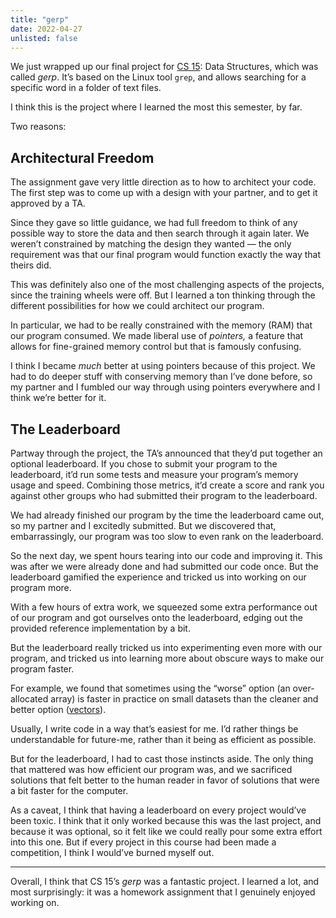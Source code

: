 ```yaml
---
title: "gerp"
date: 2022-04-27
unlisted: false
---
```


We just wrapped up our final project for [](https://benborgers.com/posts/data-structures)[CS 15](https://benborgers.com/posts/data-structures): Data Structures, which was called _gerp_. It’s based on the Linux tool `grep`, and allows searching for a specific word in a folder of text files.

I think this is the project where I learned the most this semester, by far.

Two reasons:

## Architectural Freedom

The assignment gave very little direction as to how to architect your code. The first step was to come up with a design with your partner, and to get it approved by a TA.

Since they gave so little guidance, we had full freedom to think of any possible way to store the data and then search through it again later. We weren’t constrained by matching the design they wanted — the only requirement was that our final program would function exactly the way that theirs did.

This was definitely also one of the most challenging aspects of the projects, since the training wheels were off. But I learned a ton thinking through the different possibilities for how we could architect our program.

In particular, we had to be really constrained with the memory (RAM) that our program consumed. We made liberal use of _pointers,_ a feature that allows for fine-grained memory control but that is famously confusing.

I think I became _much_ better at using pointers because of this project. We had to do deeper stuff with conserving memory than I’ve done before, so my partner and I fumbled our way through using pointers everywhere and I think we’re better for it.

## The Leaderboard

Partway through the project, the TA’s announced that they’d put together an optional leaderboard. If you chose to submit your program to the leaderboard, it’d run some tests and measure your program’s memory usage and speed. Combining those metrics, it’d create a score and rank you against other groups who had submitted their program to the leaderboard.

We had already finished our program by the time the leaderboard came out, so my partner and I excitedly submitted. But we discovered that, embarrassingly, our program was too slow to even rank on the leaderboard.

So the next day, we spent hours tearing into our code and improving it. This was after we were already done and had submitted our code once. But the leaderboard gamified the experience and tricked us into working on our program more.

With a few hours of extra work, we squeezed some extra performance out of our program and got ourselves onto the leaderboard, edging out the provided reference implementation by a bit.

But the leaderboard really tricked us into experimenting even more with our program, and tricked us into learning more about obscure ways to make our program faster.

For example, we found that sometimes using the “worse” option (an over-allocated array) is faster in practice on small datasets than the cleaner and better option ([vectors](https://www.cplusplus.com/reference/vector/vector/)).

Usually, I write code in a way that’s easiest for me. I’d rather things be understandable for future-me, rather than it being as efficient as possible.

But for the leaderboard, I had to cast those instincts aside. The only thing that mattered was how efficient our program was, and we sacrificed solutions that felt better to the human reader in favor of solutions that were a bit faster for the computer.

As a caveat, I think that having a leaderboard on every project would’ve been toxic. I think that it only worked because this was the last project, and because it was optional, so it felt like we could really pour some extra effort into this one. But if every project in this course had been made a competition, I think I would’ve burned myself out.

---

Overall, I think that CS 15’s _gerp_ was a fantastic project. I learned a lot, and most surprisingly: it was a homework assignment that I genuinely enjoyed working on.
